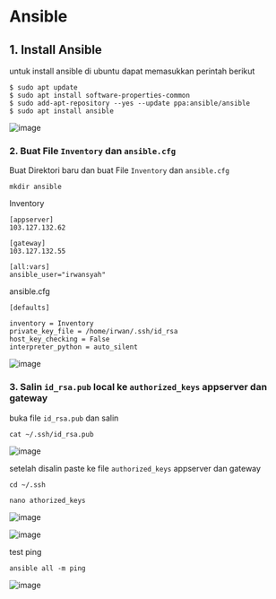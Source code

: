 # Ansible

## 1. Install Ansible

untuk install ansible di ubuntu dapat memasukkan perintah berikut

```
$ sudo apt update
$ sudo apt install software-properties-common
$ sudo add-apt-repository --yes --update ppa:ansible/ansible
$ sudo apt install ansible
```

![image](https://github.com/irwanpanai/devops19-dumbways-irwanpanai/assets/89429810/1e8613bd-a17f-4a5d-b3d5-d7e6e383bb79)


### 2. Buat File ```Inventory``` dan ```ansible.cfg```

Buat Direktori baru dan buat File ```Inventory``` dan ```ansible.cfg```
```
mkdir ansible
```
Inventory

```
[appserver]
103.127.132.62

[gateway]
103.127.132.55

[all:vars]
ansible_user="irwansyah"
```


ansible.cfg
```
[defaults]

inventory = Inventory
private_key_file = /home/irwan/.ssh/id_rsa
host_key_checking = False
interpreter_python = auto_silent
```

![image](https://github.com/irwanpanai/devops19-dumbways-irwanpanai/assets/89429810/b81385c3-a773-4073-a3dd-d878e352fa97)


### 3. Salin ```id_rsa.pub``` local ke ```authorized_keys``` appserver dan gateway

buka file ```id_rsa.pub``` dan salin
```
cat ~/.ssh/id_rsa.pub
```

![image](https://github.com/irwanpanai/devops19-dumbways-irwanpanai/assets/89429810/8e91d908-c870-4425-85fc-474e169b76c7)


setelah disalin paste ke file ```authorized_keys``` appserver dan gateway
```
cd ~/.ssh
```
```
nano athorized_keys
```

![image](https://github.com/irwanpanai/devops19-dumbways-irwanpanai/assets/89429810/acd2ca56-b95f-4c5d-b58b-d9af55369571)

![image](https://github.com/irwanpanai/devops19-dumbways-irwanpanai/assets/89429810/c066f10c-022b-4de7-b401-faf170bfdf25)

test ping
```
ansible all -m ping
```

![image](https://github.com/irwanpanai/devops19-dumbways-irwanpanai/assets/89429810/9ac0c5f7-6ddf-4728-b6b4-f40f468d4816)




